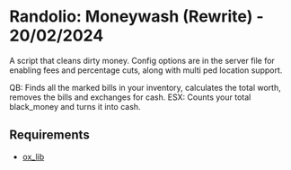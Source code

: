 # Randolio: Moneywash (Rewrite) - 20/02/2024

A script that cleans dirty money. Config options are in the server file for enabling fees and percentage cuts, along with multi ped location support.

QB: Finds all the marked bills in your inventory, calculates the total worth, removes the bills and exchanges for cash.
ESX: Counts your total black_money and turns it into cash.

## Requirements

* [ox_lib](https://github.com/overextended/ox_lib/releases/tag/v3.16.2)
